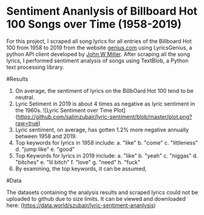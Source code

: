 # Sentiment Ananlysis of Billboard Hot 100 Songs over Time (1958-2019)

For this project, I scraped all song lyrics for all entries of the Billboard Hot 100 from 1958 to 2019 from the website [genius.com](https://genius.com/) using LyricsGenius, a python API client developed by [John W Miller](https://github.com/johnwmillr/LyricsGenius). After scraping all the song lyrics, I performed sentiment analysis of songs using TextBlob, a Python text processing library.

#Results

1. On average, the sentiment of lyrics on the BillbOard Hot 100 tend to be neutral.
2. Lyric Setiment in 2019 is about 4 times as negative as lyric sentiment in the 1960s.
![Lyric Sentiment over Time Plot] (https://github.com/salimzubair/lyric-sentiment/blob/master/plot.png?raw=true)
3. Lyric sentiment, on average, has gotten 1.2% more negative annually between 1958 and 2019.
4. Top keywords for lyrics in 1958 include:
    a. "like"
    b. "come"
    c. "littleness"
    d. "jump like"
    e. "good"
5. Top Keywords for lyrics in 2019 include:
    a. "like"
    b. "yeah"
    c. "niggas"
    d. "bitches"
    e. "lil bitch"
    f. "love"
    g. "need"
    h. "fuck"
6. By examining, the top keywords, it can be assumed, 

#Data

The datasets containing the analysis results and scraped lyrics could not be uploaded to github due to size limits. It can be viewed and downloaded here: (https://data.world/szubair/lyric-sentiment-ananlysis) 




